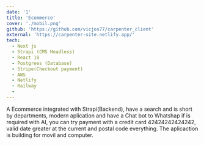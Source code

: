 ```yaml
---
date: '1'
title: 'Ecommerce'
cover: './mobil.png'
github: 'https://github.com/vicjos77/carpenter_client'
external: 'https://carpenter-site.netlify.app/'
tech:
  - Next js
  - Strapi (CMS Headless)
  - React 18
  - Postgrees (Database)
  - Stripe(Checkout payment)
  - AWS
  - Netlify
  - Railway
  - 
---
```


A Ecommerce integrated with Strapi(Backend), have a search and is short by departments, modern aplication  and have a Chat bot to Whatshap if is required with AI, you can try payment with a credit card 42424242424242, valid date greater  at the current and postal code everything. The aplicaction is building for movil and computer.

